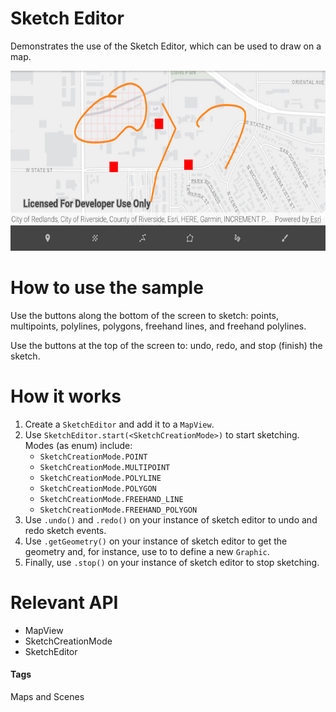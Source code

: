 # Sketch Editor
Demonstrates the use of the Sketch Editor, which can be used to draw on a map.

![Sketch Editor App](sketch-editor.png)

# How to use the sample
Use the buttons along the bottom of the screen to sketch: points, multipoints, polylines, polygons, freehand lines, and freehand polylines.

Use the buttons at the top of the screen to: undo, redo, and stop (finish) the sketch.

# How it works
1. Create a `SketchEditor` and add it to a `MapView`.
1. Use `SketchEditor.start(<SketchCreationMode>)` to start sketching. Modes (as enum) include:
	* `SketchCreationMode.POINT`
	* `SketchCreationMode.MULTIPOINT`
	* `SketchCreationMode.POLYLINE`
	* `SketchCreationMode.POLYGON`
	* `SketchCreationMode.FREEHAND_LINE`
	* `SketchCreationMode.FREEHAND_POLYGON`
1. Use `.undo()` and `.redo()` on your instance of sketch editor to undo and redo sketch events.
1. Use `.getGeometry()` on your instance of sketch editor to get the geometry and, for instance, use to to define a new `Graphic`.
1. Finally, use `.stop()` on your instance of sketch editor to stop sketching.

# Relevant API
* MapView
* SketchCreationMode
* SketchEditor

#### Tags
Maps and Scenes